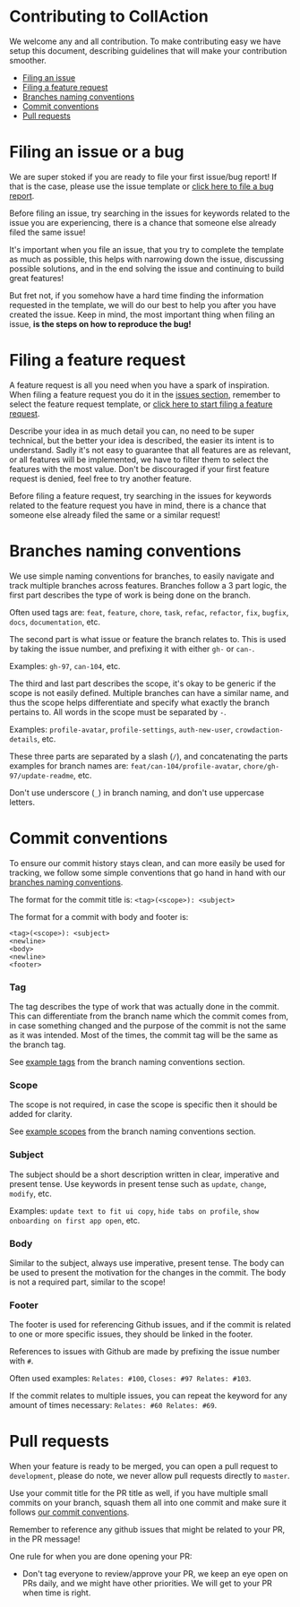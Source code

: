 # Contributing to CollAction
We welcome any and all contribution. To make contributing easy we have setup this document, describing guidelines that will make your contribution smoother.

- [Filing an issue](#filing-an-issue)
- [Filing a feature request](#feature-request)
- [Branches naming conventions](#branches)
- [Commit conventions](#commits)
- [Pull requests](#prs)

# <a name="filing-an-issue"></a> Filing an issue or a bug
We are super stoked if you are ready to file your first issue/bug report! If that is the case, please use the issue template or [click here to file a bug report](https://github.com/CollActionteam/collaction_app/issues/new?assignees=&labels=&template=bug_report.md&title=%5BBUG%5D%3A+Your+issue+title+here).

Before filing an issue, try searching in the issues for keywords related to the issue you are experiencing, there is a chance that someone else already filed the same issue!

It's important when you file an issue, that you try to complete the template as much as possible, this helps with narrowing down the issue, discussing possible solutions, and in the end solving the issue and continuing to build great features!

But fret not, if you somehow have a hard time finding the information requested in the template, we will do our best to help you after you have created the issue. Keep in mind, the most important thing when filing an issue, **is the steps on how to reproduce the bug!**
# <a name="feature-request"></a> Filing a feature request
A feature request is all you need when you have a spark of inspiration. When filing a feature request you do it in the [issues section](https://github.com/CollActionteam/collaction_app/issues), remember to select the feature request template, or [click here to start filing a feature request](https://github.com/CollActionteam/collaction_app/issues/new?assignees=&labels=&template=feature_request.md&title=%5BSUGGESTION%5D%3A+Your+suggestion+title+here).

Describe your idea in as much detail you can, no need to be super technical, but the better your idea is described, the easier its intent is to understand. Sadly it's not easy to guarantee that all features are as relevant, or all features will be implemented, we have to filter them to select the features with the most value. Don't be discouraged if your first feature request is denied, feel free to try another feature.

Before filing a feature request, try searching in the issues for keywords related to the feature request you have in mind, there is a chance that someone else already filed the same or a similar request!
# <a name="branches"></a> Branches naming conventions
We use simple naming conventions for branches, to easily navigate and track multiple branches across features. Branches follow a 3 part logic, the first part describes the type of work is being done on the branch.

<a name="tags"></a>Often used tags are: `feat`, `feature`, `chore`, `task`, `refac`, `refactor`, `fix`, `bugfix`, `docs`, `documentation`, etc.

The second part is what issue or feature the branch relates to. This is used by taking the issue number, and prefixing it with either `gh-` or `can-`.

Examples: `gh-97`, `can-104`, etc.

The third and last part describes the scope, it's okay to be generic if the scope is not easily defined. Multiple branches can have a similar name, and thus the scope helps differentiate and specify what exactly the branch pertains to. All words in the scope must be separated by `-`.

<a name="scopes"></a>Examples: `profile-avatar`, `profile-settings`, `auth-new-user`, `crowdaction-details`, etc.

These three parts are separated by a slash (`/`), and concatenating the parts examples for branch names are:
`feat/can-104/profile-avatar`, `chore/gh-97/update-readme`, etc.

Don't use underscore (`_`) in branch naming, and don't use uppercase letters.
# <a name="commits"></a> Commit conventions
To ensure our commit history stays clean, and can more easily be used for tracking, we follow some simple conventions that go hand in hand with our [branches naming conventions](#branches).

The format for the commit title is:
 `<tag>(<scope>): <subject>`

The format for a commit with body and footer is:
```
<tag>(<scope>): <subject>
<newline>
<body>
<newline>
<footer>
```
### Tag
The tag describes the type of work that was actually done in the commit. This can differentiate from the branch name which the commit comes from, in case something changed and the purpose of the commit is not the same as it was intended. Most of the times, the commit tag will be the same as the branch tag.

See [example tags](#tags) from the branch naming conventions section.
### Scope
The scope is not required, in case the scope is specific then it should be added for clarity. 

See [example scopes](#scopes) from the branch naming conventions section.
### Subject
The subject should be a short description written in clear, imperative and present tense. Use keywords in present tense such as `update`, `change`, `modify`, etc.

Examples: `update text to fit ui copy`, `hide tabs on profile`, `show onboarding on first app open`, etc.
### Body
Similar to the subject, always use imperative, present tense. The body can be used to present the motivation for the changes in the commit. The body is not a required part, similar to the scope!
### Footer
The footer is used for referencing Github issues, and if the commit is related to one or more specific issues, they should be linked in the footer.

References to issues with Github are made by prefixing the issue number with `#`.

Often used examples: `Relates: #100`, `Closes: #97 Relates: #103`.

If the commit relates to multiple issues, you can repeat the keyword for any amount of times necessary: `Relates: #60 Relates: #69`.
# <a name="prs"></a> Pull requests
When your feature is ready to be merged, you can open a pull request to `development`, please do note, we never allow pull requests directly to `master`.

Use your commit title for the PR title as well, if you have multiple small commits on your branch, squash them all into one commit and make sure it follows [our commit conventions](#commits).

Remember to reference any github issues that might be related to your PR, in the PR message!

One rule for when you are done opening your PR:
- Don't tag everyone to review/approve your PR, we keep an eye open on PRs daily, and we might have other priorities. We will get to your PR when time is right.
